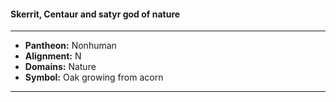 #### Skerrit, Centaur and satyr god of nature
___

- **Pantheon:** Nonhuman
- **Alignment:** N
- **Domains:** Nature
- **Symbol:** Oak growing from acorn
___

